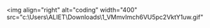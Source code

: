 <img align="right" alt="coding" width="400" src="c:\Users\ALIET\Downloads\1_VMmvImch6VU5pc2VktY1uw.gif"

